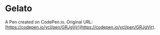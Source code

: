 # Gelato

A Pen created on CodePen.io. Original URL: [https://codepen.io/ycl/pen/GRJgVjr](https://codepen.io/ycl/pen/GRJgVjr).


